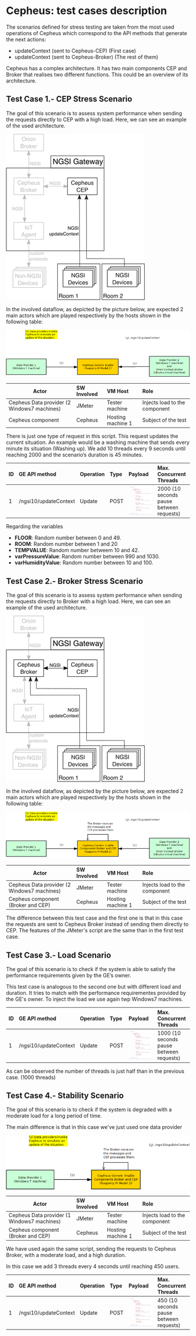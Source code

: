 # Cepheus: test cases description #

The scenarios defined for stress testing are taken from the most used operations of Cepheus which correspond to the API methods that generate the next actions:

- updateContext (sent to Cepheus-CEP) (First case)
- updateContext (sent to Cepheus-Broker) (The rest of them)

Cepheus has a complex architecture. It has two main components CEP and Broker that realises two different functions. This could be an overview of its architecture.

## Test Case 1.- CEP Stress Scenario ##

The goal of this scenario is to assess system performance when sending the requests directly to CEP with a high load. Here, we can see an example of the used architecture.

![CEP Direct](./CepDirect.png)

In the involved dataflow, as depicted by the picture below, are expected 2 main actors which are played respectively by the hosts shown in the following table:

![Actors](./Actors.png)


| Actor | SW Involved | VM Host | Role |
|-------|:------------|:--------|:-----|
| Cepheus Data provider (2 Windows7 machines) | JMeter | Tester machine | Injects load to the component |
| Cepheus component | Cepheus | Hosting machine 1 | Subject of the test |

There is just one type of request in this script. This request updates the current situation. An example would be a washing machine that sends every minute its situation (Washing up). We add 10 threads every 9 seconds until reaching 2000 and the scenario’s duration is 45 minutes.

|ID	| GE API method	| Operation	| Type	| Payload	| Max. Concurrent Threads |
|---|:--------------|:----------|:------|:----------|:------------------------|
| 1 |	/ngsi10/updateContext |  Update	| POST	| ![Código JSON](./JSON1.png) | 2000 (10 seconds pause between requests) |

Regarding the variables

- **FLOOR**: Random number between 0 and 49.
- **ROOM**: Random number between 1 and 20
- **TEMPVALUE**: Random number betweem 10 and 42.
- **varPressureValue**: Random number between 990 and 1030.
- **varHumidityValue**: Random number between 10 and 100.


## Test Case 2.- Broker Stress Scenario ##

The goal of this scenario is to assess system performance when sending the requests directly to Broker with a high load. Here, we can see an example of the used architecture.

![Arquitectura caso 2](./testCase2.png)

In the involved dataflow, as depicted by the picture below, are expected 2 main actors which are played respectively by the hosts shown in the following table:

![Actores2](./CepheusBroker.png)

| Actor | SW Involved | VM Host | Role |
|-------|:------------|:--------|:-----|
| Cepheus Data provider (2 Windows7 machines) | JMeter | Tester machine | Injects load to the component |
| Cepheus component (Broker and CEP)| Cepheus | Hosting machine 1 | Subject of the test |

The difference between this test case and the first one is that in this case the requests are sent to Cepheus Broker instead of sending them directly to CEP. The features of the JMeter's script are the same than in the first test case.


## Test Case 3.- Load Scenario ##

The goal of this scenario is to check if the system is able to satisfy the performance requirements given by the GE’s owner.

This test case is analogous to the second one but with different load and duration. It tries to match with the performance requirementes provided by the GE's owner.  To inject the load we use again twp Windows7 machines.

|ID	| GE API method	| Operation	| Type	| Payload	| Max. Concurrent Threads |
|---|:--------------|:----------|:------|:----------|:------------------------|
| 1 |	/ngsi10/updateContext |  Update	| POST	| ![Código JSON](./JSON1.png) | 1000 (10 seconds pause between requests) |

As can be observed the number of threads is just half than in the previous case. (1000 threads)


## Test Case 4.- Stability Scenario ##

The goal of this scenario is to check if the system is degraded with a moderate load for a long period of time.

The main difference is that in this case we've just used one data provider

![Stability](./Stability.png)

| Actor | SW Involved | VM Host | Role |
|-------|:------------|:--------|:-----|
| Cepheus Data provider (1 Windows7 machines) | JMeter | Tester machine | Injects load to the component |
| Cepheus component (Broker and CEP)| Cepheus | Hosting machine 1 | Subject of the test |

We have used again the same script, sending the requests to Cepheus Broker, with a moderate load, and a high duration.

In this case we add 3 threads every 4 seconds until reaching 450 users.

|ID	| GE API method	| Operation	| Type	| Payload	| Max. Concurrent Threads |
|---|:--------------|:----------|:------|:----------|:------------------------|
| 1 |	/ngsi10/updateContext |  Update	| POST	| ![Código JSON](./JSON1.png) | 450 (10 seconds pause between requests) |
